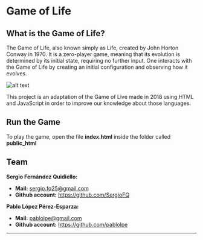 # Game of Life

## What is the Game of Life?

The Game of Life, also known simply as Life, created by John Horton Conway in 1970. It is a zero-player game, meaning that its evolution is determined by its initial state, requiring no further input. One interacts with the Game of Life by creating an initial configuration and observing how it evolves.

![alt text](https://cdn.discordapp.com/attachments/407616787497091072/735464342903980082/unknown.png)

This project is an adaptation of the Game of Live made in 2018 using HTML and JavaScript in order to improve our knowledge about those languages.

## Run the Game
To play the game, open the file **index.html** inside the folder called **public_html**

## Team
**Sergio Fernández Quidiello:**
+ **Mail:** sergio.fq25@gmail.com
+ **Github account:** https://github.com/SergioFQ

**Pablo López Pérez-Esparza:**
+ **Mail:** pablolpe@gmail.com
+ **Github account:** https://github.com/pablolpe

-----
